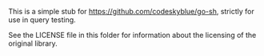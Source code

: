 This is a simple stub for https://github.com/codeskyblue/go-sh, strictly for use in query testing.

See the LICENSE file in this folder for information about the licensing of the original library.
